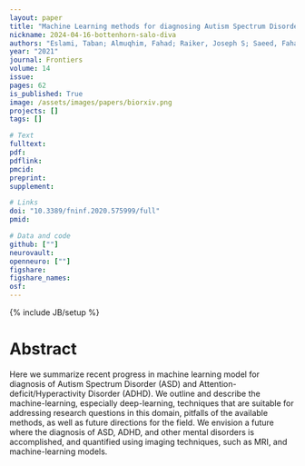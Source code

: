 ```yaml
---
layout: paper
title: "Machine Learning methods for diagnosing Autism Spectrum Disorder and Attention-deficit/Hyperactivity Disorder using functional and structural MRI: A Survey"
nickname: 2024-04-16-bottenhorn-salo-diva
authors: "Eslami, Taban; Almuqhim, Fahad; Raiker, Joseph S; Saeed, Fahad; "
year: "2021"
journal: Frontiers
volume: 14
issue:
pages: 62
is_published: True
image: /assets/images/papers/biorxiv.png
projects: []
tags: []

# Text
fulltext:
pdf:
pdflink:
pmcid:
preprint: 
supplement:

# Links
doi: "10.3389/fninf.2020.575999/full"
pmid:

# Data and code
github: [""]
neurovault:
openneuro: [""]
figshare:
figshare_names:
osf:
---
```

{% include JB/setup %}

# Abstract

Here we summarize recent progress in machine learning model for diagnosis of Autism Spectrum Disorder (ASD) and Attention-deficit/Hyperactivity Disorder (ADHD). We outline and describe the machine-learning, especially deep-learning, techniques that are suitable for addressing research questions in this domain, pitfalls of the available methods, as well as future directions for the field. We envision a future where the diagnosis of ASD, ADHD, and other mental disorders is accomplished, and quantified using imaging techniques, such as MRI, and machine-learning models.
